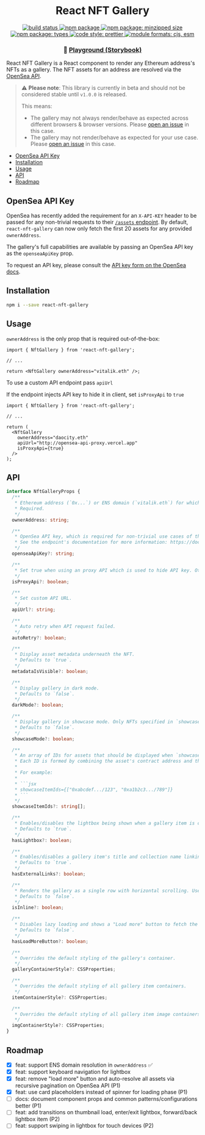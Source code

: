 <h1 align="center">React NFT Gallery</h1>

<p align="center">
  <a href="#">
    <img alt="build status" src="https://github.com/bkrem/react-nft-gallery/workflows/CI/badge.svg">
  </a>
  <a href="https://www.npmjs.com/package/react-nft-gallery">
    <img alt="npm package" src="https://img.shields.io/npm/v/react-nft-gallery?style=flat">
  </a>
  <!-- <a href="https://www.npmjs.com/package/react-nft-gallery">
    <img alt="npm package: downloads monthly" src="https://img.shields.io/npm/dm/react-nft-gallery.svg">
  </a> -->
  <a href="https://bundlephobia.com/result?p=react-nft-gallery">
    <img alt="npm package: minzipped size" src="https://img.shields.io/bundlephobia/minzip/react-nft-gallery">
  </a>
  <a href="https://www.npmjs.com/package/react-nft-gallery">
    <img alt="npm package: types" src="https://img.shields.io/npm/types/react-nft-gallery">
  </a>
  <a href="https://github.com/prettier/prettier">
    <img alt="code style: prettier" src="https://img.shields.io/badge/code_style-prettier-ff69b4.svg">
  </a>
  <a href="#">
    <img alt="module formats: cjs, esm" src="https://img.shields.io/badge/module%20formats-cjs%2C%20esm-green.svg">
  </a>
</p>

<p align="center">
  <h3 align="center"><span>👾 </span><a href="https://bkrem.github.io/react-nft-gallery">Playground (Storybook)</a></h3>
</p>

React NFT Gallery is a React component to render any Ethereum address's NFTs as a gallery.
The NFT assets for an address are resolved via the [OpenSea API](https://docs.opensea.io/reference/api-overview).

> ⚠️ **Please note**: This library is currently in beta and should not be considered stable until `v1.0.0` is released.
>
> This means:
>
> - The gallery may not always render/behave as expected across different browsers & browser versions.
>   Please [open an issue](https://github.com/bkrem/react-nft-gallery/issues) in this case.
> - The gallery may not render/behave as expected for your use case.
>   Please [open an issue](https://github.com/bkrem/react-nft-gallery/issues) in this case.

- [OpenSea API Key](#opensea-api-key)
- [Installation](#installation)
- [Usage](#usage)
- [API](#api)
- [Roadmap](#roadmap)

## OpenSea API Key

OpenSea has recently added the requirement for an `X-API-KEY` header to be passed for any non-trivial
requests to their [`/assets` endpoint](https://docs.opensea.io/reference/getting-assets).
By default, `react-nft-gallery` can now only fetch the first 20 assets for any provided `ownerAddress`.

The gallery's full capabilities are available by passing an OpenSea API key as the `openseaApiKey` prop.

To request an API key, please consult the [API key form on the OpenSea docs](https://docs.opensea.io/reference/request-an-api-key).

## Installation

```bash
npm i --save react-nft-gallery
```

## Usage

`ownerAddress` is the only prop that is required out-of-the-box:

```tsx
import { NftGallery } from 'react-nft-gallery';

// ...

return <NftGallery ownerAddress="vitalik.eth" />;
```

To use a custom API endpoint pass `apiUrl`

If the endpoint injects API key to hide it in client, set `isProxyApi` to `true`

```tsx
import { NftGallery } from 'react-nft-gallery';

// ...

return (
  <NftGallery
    ownerAddress="daocity.eth"
    apiUrl="http://opensea-api-proxy.vercel.app"
    isProxyApi={true}
  />
);
```

## API

````ts
interface NftGalleryProps {
  /**
   * Ethereum address (`0x...`) or ENS domain (`vitalik.eth`) for which the gallery should contain associated NFTs.
   * Required.
   */
  ownerAddress: string;

  /**
   * OpenSea API key, which is required for non-trivial use cases of the OpenSea API's `/assets` endpoint.
   * See the endpoint's documentation for more information: https://docs.opensea.io/reference/getting-assets
   */
  openseaApiKey?: string;

  /**
   * Set true when using an proxy API which is used to hide API key. Otherwise component disables pagination when no API key provided.
   */
  isProxyApi?: boolean;

  /**
   * Set custom API URL.
   */
  apiUrl?: string;

  /**
   * Auto retry when API request failed.
   */
  autoRetry?: boolean;

  /**
   * Display asset metadata underneath the NFT.
   * Defaults to `true`.
   */
  metadataIsVisible?: boolean;

  /**
   * Display gallery in dark mode.
   * Defaults to `false`.
   */
  darkMode?: boolean;

  /**
   * Display gallery in showcase mode. Only NFTs specified in `showcaseItemIds` will be rendered.
   * Defaults to `false`.
   */
  showcaseMode?: boolean;

  /**
   * An array of IDs for assets that should be displayed when `showcaseMode` is active.
   * Each ID is formed by combining the asset's contract address and the asset's own tokenId: `{:assetContractAddress}/{:tokenId}`
   *
   * For example:
   *
   * ```jsx
   * showcaseItemIds={["0xabcdef.../123", "0xa1b2c3.../789"]}
   * ```
   */
  showcaseItemIds?: string[];

  /**
   * Enables/disables the lightbox being shown when a gallery item is clicked/tapped.
   * Defaults to `true`.
   */
  hasLightbox?: boolean;

  /**
   * Enables/disables a gallery item's title and collection name linking to the asset and collection on OpenSea, respectively.
   * Defaults to `true`.
   */
  hasExternalLinks?: boolean;

  /**
   * Renders the gallery as a single row with horizontal scrolling. Useful when rendering the gallery between other content.
   * Defaults to `false`.
   */
  isInline?: boolean;

  /**
   * Disables lazy loading and shows a "Load more" button to fetch the next set of gallery items.
   * Defaults to `false`.
   */
  hasLoadMoreButton?: boolean;

  /**
   * Overrides the default styling of the gallery's container.
   */
  galleryContainerStyle?: CSSProperties;

  /**
   * Overrides the default styling of all gallery item containers.
   */
  itemContainerStyle?: CSSProperties;

  /**
   * Overrides the default styling of all gallery item image containers.
   */
  imgContainerStyle?: CSSProperties;
}
````

## Roadmap

- [x] feat: support ENS domain resolution in `ownerAddress` ✅
- [x] feat: support keyboard navigation for lightbox
- [x] feat: remove "load more" button and auto-resolve all assets via recursive pagination on OpenSea API (P1)
- [x] feat: use card placeholders instead of spinner for loading phase (P1)
- [ ] docs: document component props and common patterns/configurations better (P1)
- [ ] feat: add transitions on thumbnail load, enter/exit lightbox, forward/back lightbox item (P2)
- [ ] feat: support swiping in lightbox for touch devices (P2)

